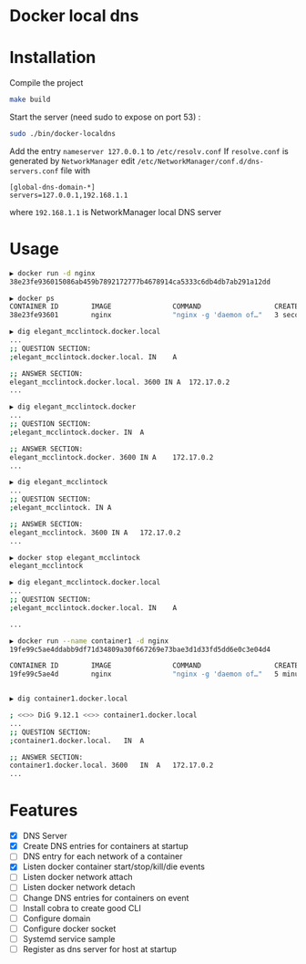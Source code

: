 # Docker local dns

# Installation

Compile the project
```bash
make build
```

Start the server (need sudo to expose on port 53) :  
```bash
sudo ./bin/docker-localdns
```

Add the entry `nameserver 127.0.0.1` to `/etc/resolv.conf`
If `resolve.conf` is generated by `NetworkManager` edit `/etc/NetworkManager/conf.d/dns-servers.conf` file with
```
[global-dns-domain-*]
servers=127.0.0.1,192.168.1.1
```
where `192.168.1.1` is NetworkManager local DNS server

# Usage

```bash
▶ docker run -d nginx
38e23fe936015086ab459b7892172777b4678914ca5333c6db4db7ab291a12dd

▶ docker ps
CONTAINER ID        IMAGE               COMMAND                  CREATED             STATUS              PORTS               NAMES
38e23fe93601        nginx               "nginx -g 'daemon of…"   3 seconds ago       Up 1 second         80/tcp              elegant_mcclintock

▶ dig elegant_mcclintock.docker.local
...
;; QUESTION SECTION:
;elegant_mcclintock.docker.local. IN	A

;; ANSWER SECTION:
elegant_mcclintock.docker.local. 3600 IN A	172.17.0.2
...

▶ dig elegant_mcclintock.docker
...
;; QUESTION SECTION:
;elegant_mcclintock.docker. IN	A

;; ANSWER SECTION:
elegant_mcclintock.docker. 3600 IN A	172.17.0.2
...

▶ dig elegant_mcclintock
...
;; QUESTION SECTION:
;elegant_mcclintock. IN	A

;; ANSWER SECTION:
elegant_mcclintock. 3600 IN A	172.17.0.2
...

▶ docker stop elegant_mcclintock
elegant_mcclintock

▶ dig elegant_mcclintock.docker.local
...
;; QUESTION SECTION:
;elegant_mcclintock.docker.local. IN	A

...

▶ docker run --name container1 -d nginx
19fe99c5ae4ddabb9df71d34809a30f667269e73bae3d1d33fd5dd6e0c3e04d4

CONTAINER ID        IMAGE               COMMAND                  CREATED             STATUS              PORTS               NAMES
19fe99c5ae4d        nginx               "nginx -g 'daemon of…"   5 minutes ago       Up 5 minutes        80/tcp              container1


▶ dig container1.docker.local

; <<>> DiG 9.12.1 <<>> container1.docker.local
...
;; QUESTION SECTION:
;container1.docker.local.	IN	A

;; ANSWER SECTION:
container1.docker.local. 3600	IN	A	172.17.0.2
...

```

# Features 

- [x] DNS Server
- [x] Create DNS entries for containers at startup
- [ ] DNS entry for each network of a container
- [x] Listen docker container start/stop/kill/die events
- [ ] Listen docker network attach
- [ ] Listen docker network detach
- [ ] Change DNS entries for containers on event
- [ ] Install cobra to create good CLI
- [ ] Configure domain
- [ ] Configure docker socket
- [ ] Systemd service sample
- [ ] Register as dns server for host at startup

